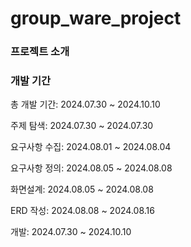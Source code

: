 # group_ware_project

### 프로젝트 소개


### 개발 기간
총 개발 기간: 2024.07.30 ~ 2024.10.10

주제 탐색: 2024.07.30 ~ 2024.07.30

요구사항 수집: 2024.08.01 ~ 2024.08.04

요구사항 정의: 2024.08.05 ~ 2024.08.08

화면설계: 2024.08.05 ~ 2024.08.08

ERD 작성: 2024.08.08 ~ 2024.08.16

개발: 2024.07.30 ~ 2024.10.10


